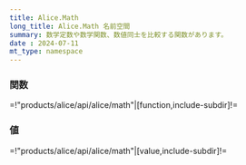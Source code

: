 ```yaml
---
title: Alice.Math
long_title: Alice.Math 名前空間
summary: 数学定数や数学関数、数値同士を比較する関数があります。
date : 2024-07-11
mt_type: namespace
---
```


### 関数

=!"products/alice/api/alice/math"|[function,include-subdir]!=

### 値

=!"products/alice/api/alice/math"|[value,include-subdir]!=
